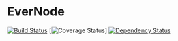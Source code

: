 EverNode
============================

[![Build Status](https://travis-ci.org/JohnOfTheWater/EverNode.svg?branch=master)](https://travis-ci.org/JohnOfTheWater/EverNode)
[![Coverage Status](https://coveralls.io/repos/JohnOfTheWater/EverNode/badge.png)]
[![Dependency Status](https://gemnasium.com/JohnOfTheWater/EverNode.svg)](https://gemnasium.com/JohnOfTheWater/EverNode)
